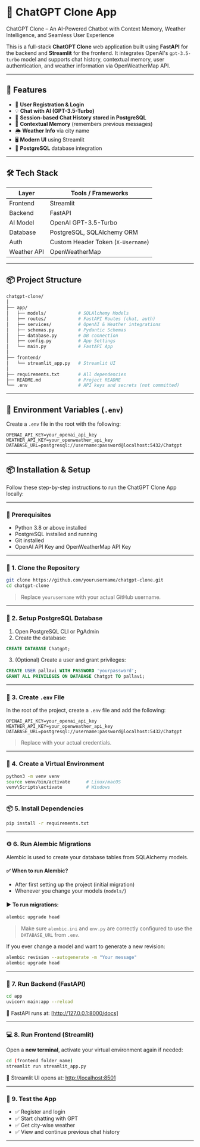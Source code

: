 # 💬 ChatGPT Clone App

ChatGPT Clone – An AI-Powered Chatbot with Context Memory, Weather Intelligence, and Seamless User Experience

This is a full-stack **ChatGPT Clone** web application built using **FastAPI** for the backend and **Streamlit** for the frontend. It integrates OpenAI's `gpt-3.5-turbo` model and supports chat history, contextual memory, user authentication, and weather information via OpenWeatherMap API.

---

## 🚀 Features

- 🔐 **User Registration & Login**
- 💡 **Chat with AI (GPT-3.5-Turbo)**
- 💬 **Session-based Chat History stored in PostgreSQL**
- 🧠 **Contextual Memory** (remembers previous messages)
- 🌦️ **Weather Info** via city name
- 🖥️ **Modern UI** using Streamlit
- 🐘 **PostgreSQL** database integration

---

## 🛠️ Tech Stack

| Layer       | Tools / Frameworks          |
|-------------|-----------------------------|
| Frontend    | Streamlit                   |
| Backend     | FastAPI                     |
| AI Model    | OpenAI GPT-3.5-Turbo        |
| Database    | PostgreSQL, SQLAlchemy ORM  |
| Auth        | Custom Header Token (`X-Username`) |
| Weather API | OpenWeatherMap              |

---

## 📦 Project Structure

```bash
chatgpt-clone/
│
├── app/
│   ├── models/            # SQLAlchemy Models
│   ├── routes/            # FastAPI Routes (chat, auth)
│   ├── services/          # OpenAI & Weather integrations
│   ├── schemas.py         # Pydantic Schemas
│   ├── database.py        # DB connection
│   ├── config.py          # App Settings
│   └── main.py            # FastAPI App
│
├── frontend/
│   └── streamlit_app.py   # Streamlit UI
│
├── requirements.txt       # All dependencies
├── README.md              # Project README
└── .env                   # API keys and secrets (not committed)
````

---

## 🔐 Environment Variables (`.env`)

Create a `.env` file in the root with the following:

```env
OPENAI_API_KEY=your_openai_api_key
WEATHER_API_KEY=your_openweather_api_key
DATABASE_URL=postgresql://username:password@localhost:5432/Chatgpt
```

---

## 📦 Installation & Setup 

Follow these step-by-step instructions to run the ChatGPT Clone App locally:

---

### 🧰 Prerequisites

- Python 3.8 or above installed
- PostgreSQL installed and running
- Git installed
- OpenAI API Key and OpenWeatherMap API Key

---

### 📁 1. Clone the Repository

```bash
git clone https://github.com/yourusername/chatgpt-clone.git
cd chatgpt-clone
````

> Replace `yourusername` with your actual GitHub username.

---

### 🐘 2. Setup PostgreSQL Database

1. Open PostgreSQL CLI or PgAdmin
2. Create the database:

```sql
CREATE DATABASE Chatgpt;
```

3. (Optional) Create a user and grant privileges:

```sql
CREATE USER pallavi WITH PASSWORD 'yourpassword';
GRANT ALL PRIVILEGES ON DATABASE Chatgpt TO pallavi;
```

---

### 🔐 3. Create `.env` File

In the root of the project, create a `.env` file and add the following:

```env
OPENAI_API_KEY=your_openai_api_key
WEATHER_API_KEY=your_openweather_api_key
DATABASE_URL=postgresql://username:password@localhost:5432/Chatgpt
```

> Replace with your actual credentials.

---

### 🧪 4. Create a Virtual Environment

```bash
python3 -m venv venv
source venv/bin/activate      # Linux/macOS
venv\Scripts\activate         # Windows
```

---

### 📦 5. Install Dependencies

```bash
pip install -r requirements.txt
```

---

### ⚙️ 6. Run Alembic Migrations

Alembic is used to create your database tables from SQLAlchemy models.

#### ✅ When to run Alembic?

* After first setting up the project (initial migration)
* Whenever you change your models (`models/`)

#### ▶️ To run migrations:

```bash
alembic upgrade head
```

> Make sure `alembic.ini` and `env.py` are correctly configured to use the `DATABASE_URL` from `.env`.

If you ever change a model and want to generate a new revision:

```bash
alembic revision --autogenerate -m "Your message"
alembic upgrade head
```

---

### 🚀 7. Run Backend (FastAPI)

```bash
cd app
uvicorn main:app --reload
```

📍 FastAPI runs at: [http://127.0.0.1:8000/docs]

---

### 💻 8. Run Frontend (Streamlit)

Open a **new terminal**, activate your virtual environment again if needed:

```bash
cd (frontend folder_name)
streamlit run streamlit_app.py
```

📍 Streamlit UI opens at: [http://localhost:8501](http://localhost:8501)

---

### 🧪 9. Test the App

* ✅ Register and login
* ✅ Start chatting with GPT
* ✅ Get city-wise weather
* ✅ View and continue previous chat history

---
